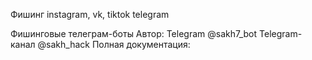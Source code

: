 Фишинг instagram, vk, tiktok telegram

Фишинговые телеграм-боты 
Автор: Telegram @sakh7_bot 
Telegram-канал @sakh_hack 
Полная документация:
